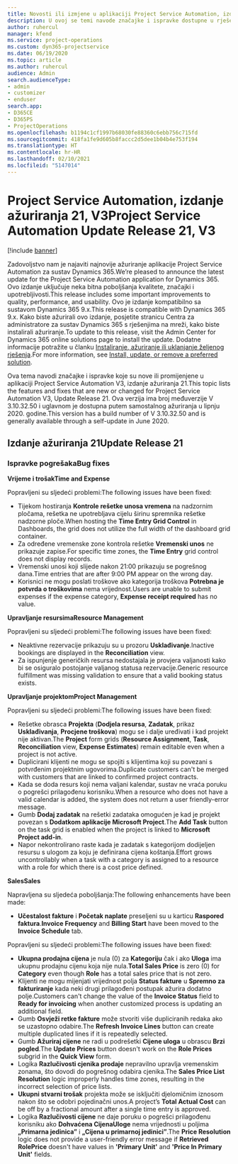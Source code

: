 ```yaml
---
title: Novosti ili izmjene u aplikaciji Project Service Automation, izdanje ažuriranja 21, V3
description: U ovoj se temi navode značajke i ispravke dostupne u rješenju Project Service Automation, izdanje ažuriranja 21, V3.
author: ruhercul
manager: kfend
ms.service: project-operations
ms.custom: dyn365-projectservice
ms.date: 06/19/2020
ms.topic: article
ms.author: ruhercul
audience: Admin
search.audienceType:
- admin
- customizer
- enduser
search.app:
- D365CE
- D365PS
- ProjectOperations
ms.openlocfilehash: b1194c1cf1997b68030fe88360c6ebb756c715fd
ms.sourcegitcommit: 418fa1fe9d605b8faccc2d5dee1b04b4e753f194
ms.translationtype: HT
ms.contentlocale: hr-HR
ms.lasthandoff: 02/10/2021
ms.locfileid: "5147014"
---
```

# <a name="project-service-automation-update-release-21-v3"></a><span data-ttu-id="6cebf-103">Project Service Automation, izdanje ažuriranja 21, V3</span><span class="sxs-lookup"><span data-stu-id="6cebf-103">Project Service Automation Update Release 21, V3</span></span>

[!include [banner](../includes/psa-now-project-operations.md)]

<span data-ttu-id="6cebf-104">Zadovoljstvo nam je najaviti najnovije ažuriranje aplikacije Project Service Automation za sustav Dynamics 365.</span><span class="sxs-lookup"><span data-stu-id="6cebf-104">We’re pleased to announce the latest update for the Project Service Automation application for Dynamics 365.</span></span> <span data-ttu-id="6cebf-105">Ovo izdanje uključuje neka bitna poboljšanja kvalitete, značajki i upotrebljivosti.</span><span class="sxs-lookup"><span data-stu-id="6cebf-105">This release includes some important improvements to quality, performance, and usability.</span></span> <span data-ttu-id="6cebf-106">Ovo je izdanje kompatibilno sa sustavom Dynamics 365 9.x.</span><span class="sxs-lookup"><span data-stu-id="6cebf-106">This release is compatible with Dynamics 365 9.x.</span></span> <span data-ttu-id="6cebf-107">Kako biste ažurirali ovo izdanje, posjetite stranicu Centra za administratore za sustav Dynamics 365 s rješenjima na mreži, kako biste instalirali ažuriranje.</span><span class="sxs-lookup"><span data-stu-id="6cebf-107">To update to this release, visit the Admin Center for Dynamics 365 online solutions page to install the update.</span></span> <span data-ttu-id="6cebf-108">Dodatne informacije potražite u članku [Instaliranje, ažuriranje ili uklanjanje željenog rješenja](https://docs.microsoft.com/power-platform/admin/install-remove-preferred-solution).</span><span class="sxs-lookup"><span data-stu-id="6cebf-108">For more information, see [Install, update, or remove a preferred solution](https://docs.microsoft.com/power-platform/admin/install-remove-preferred-solution).</span></span>

<span data-ttu-id="6cebf-109">Ova tema navodi značajke i ispravke koje su nove ili promijenjene u aplikaciji Project Service Automation V3, izdanje ažuriranja 21.</span><span class="sxs-lookup"><span data-stu-id="6cebf-109">This topic lists the features and fixes that are new or changed for Project Service Automation V3, Update Release 21.</span></span> <span data-ttu-id="6cebf-110">Ova verzija ima broj međuverzije V 3.10.32.50 i uglavnom je dostupna putem samostalnog ažuriranja u lipnju 2020. godine.</span><span class="sxs-lookup"><span data-stu-id="6cebf-110">This version has a build number of V 3.10.32.50 and is generally available through a self-update in June 2020.</span></span>

## <a name="update-release-21"></a><span data-ttu-id="6cebf-111">Izdanje ažuriranja 21</span><span class="sxs-lookup"><span data-stu-id="6cebf-111">Update Release 21</span></span>

### <a name="bug-fixes"></a><span data-ttu-id="6cebf-112">Ispravke pogrešaka</span><span class="sxs-lookup"><span data-stu-id="6cebf-112">Bug fixes</span></span>

<span data-ttu-id="6cebf-113">**Vrijeme i trošak**</span><span class="sxs-lookup"><span data-stu-id="6cebf-113">**Time and Expense**</span></span>

<span data-ttu-id="6cebf-114">Popravljeni su sljedeći problemi:</span><span class="sxs-lookup"><span data-stu-id="6cebf-114">The following issues have been fixed:</span></span>

- <span data-ttu-id="6cebf-115">Tijekom hostiranja **Kontrole rešetke unosa vremena** na nadzornim pločama, rešetka ne upotrebljava cijelu širinu spremnika rešetke nadzorne ploče.</span><span class="sxs-lookup"><span data-stu-id="6cebf-115">When hosting the **Time Entry Grid Control** in Dashboards, the grid does not utilize the full width of the dashboard grid container.</span></span>
- <span data-ttu-id="6cebf-116">Za određene vremenske zone kontrola rešetke **Vremenski unos** ne prikazuje zapise.</span><span class="sxs-lookup"><span data-stu-id="6cebf-116">For specific time zones, the **Time Entry** grid control does not display records.</span></span>
- <span data-ttu-id="6cebf-117">Vremenski unosi koji slijede nakon 21:00 prikazuju se pogrešnog dana.</span><span class="sxs-lookup"><span data-stu-id="6cebf-117">Time entries that are after 9:00 PM appear on the wrong day.</span></span>
- <span data-ttu-id="6cebf-118">Korisnici ne mogu poslati troškove ako kategorija troškova **Potrebna je potvrda o troškovima** nema vrijednost.</span><span class="sxs-lookup"><span data-stu-id="6cebf-118">Users are unable to submit expenses if the expense category, **Expense receipt required** has no value.</span></span>

<span data-ttu-id="6cebf-119">**Upravljanje resursima**</span><span class="sxs-lookup"><span data-stu-id="6cebf-119">**Resource Management**</span></span>

<span data-ttu-id="6cebf-120">Popravljeni su sljedeći problemi:</span><span class="sxs-lookup"><span data-stu-id="6cebf-120">The following issues have been fixed:</span></span>

- <span data-ttu-id="6cebf-121">Neaktivne rezervacije prikazuju su u prozoru **Usklađivanje**.</span><span class="sxs-lookup"><span data-stu-id="6cebf-121">Inactive bookings are displayed in the **Reconciliation** view.</span></span>
- <span data-ttu-id="6cebf-122">Za ispunjenje generičkih resursa nedostajala je provjera valjanosti kako bi se osiguralo postojanje valjanog statusa rezervacije.</span><span class="sxs-lookup"><span data-stu-id="6cebf-122">Generic resource fulfillment was missing validation to ensure that a valid booking status exists.</span></span>

<span data-ttu-id="6cebf-123">**Upravljanje projektom**</span><span class="sxs-lookup"><span data-stu-id="6cebf-123">**Project Management**</span></span>

<span data-ttu-id="6cebf-124">Popravljeni su sljedeći problemi:</span><span class="sxs-lookup"><span data-stu-id="6cebf-124">The following issues have been fixed:</span></span>

- <span data-ttu-id="6cebf-125">Rešetke obrasca **Projekta** (**Dodjela resursa**, **Zadatak**, prikaz **Usklađivanja**, **Procjene troškova**) mogu se i dalje uređivati i kad projekt nije aktivan.</span><span class="sxs-lookup"><span data-stu-id="6cebf-125">The **Project** form grids (**Resource Assignment**, **Task**, **Reconciliation** view, **Expense Estimates**) remain editable even when a project is not active.</span></span>
- <span data-ttu-id="6cebf-126">Duplicirani klijenti ne mogu se spojiti s klijentima koji su povezani s potvrđenim projektnim ugovorima.</span><span class="sxs-lookup"><span data-stu-id="6cebf-126">Duplicate customers can't be merged with customers that are linked to confirmed project contracts.</span></span>
- <span data-ttu-id="6cebf-127">Kada se doda resurs koji nema valjani kalendar, sustav ne vraća poruku o pogrešci prilagođenu korisniku.</span><span class="sxs-lookup"><span data-stu-id="6cebf-127">When a resource who does not have a valid calendar is added, the system does not return a user friendly-error message.</span></span>
- <span data-ttu-id="6cebf-128">Gumb **Dodaj zadatak** na rešetki zadataka omogućen je kad je projekt povezan s **Dodatkom aplikacije Microsoft Project**.</span><span class="sxs-lookup"><span data-stu-id="6cebf-128">The **Add Task** button on the task grid is enabled when the project is linked to **Microsoft Project add-in**.</span></span>
- <span data-ttu-id="6cebf-129">Napor nekontrolirano raste kada je zadatak s kategorijom dodijeljen resursu s ulogom za koju je definirana cijena koštanja.</span><span class="sxs-lookup"><span data-stu-id="6cebf-129">Effort grows uncontrollably when a task with a category is assigned to a resource with a role for which there is a cost price defined.</span></span>

<span data-ttu-id="6cebf-130">**Sales**</span><span class="sxs-lookup"><span data-stu-id="6cebf-130">**Sales**</span></span>

<span data-ttu-id="6cebf-131">Napravljena su sljedeća poboljšanja:</span><span class="sxs-lookup"><span data-stu-id="6cebf-131">The following enhancements have been made:</span></span>

- <span data-ttu-id="6cebf-132">**Učestalost fakture** i **Početak naplate** preseljeni su u karticu **Raspored faktura**.</span><span class="sxs-lookup"><span data-stu-id="6cebf-132">**Invoice Frequency** and **Billing Start** have been moved to the **Invoice Schedule** tab.</span></span>

<span data-ttu-id="6cebf-133">Popravljeni su sljedeći problemi:</span><span class="sxs-lookup"><span data-stu-id="6cebf-133">The following issues have been fixed:</span></span>

- <span data-ttu-id="6cebf-134">**Ukupna prodajna cijena** je nula (0) za **Kategoriju** čak i ako **Uloga** ima ukupnu prodajnu cijenu koja nije nula.</span><span class="sxs-lookup"><span data-stu-id="6cebf-134">**Total Sales Price** is zero (0) for **Category** even though **Role** has a total sales price that is not zero.</span></span>
- <span data-ttu-id="6cebf-135">Klijenti ne mogu mijenjati vrijednost polja **Status fakture** u **Spremno za fakturiranje** kada neki drugi prilagođeni postupak ažurira dodatno polje.</span><span class="sxs-lookup"><span data-stu-id="6cebf-135">Customers can't change the value of the **Invoice Status** field to **Ready for invoicing** when another customized process is updating an additional field.</span></span>
- <span data-ttu-id="6cebf-136">Gumb **Osvježi retke fakture** može stvoriti više dupliciranih redaka ako se uzastopno odabire.</span><span class="sxs-lookup"><span data-stu-id="6cebf-136">The **Refresh Invoice Lines** button can create multiple duplicated lines if it is repeatedly selected.</span></span>
- <span data-ttu-id="6cebf-137">Gumb **Ažuriraj cijene** ne radi u podrešetki **Cijene uloga** u obrascu **Brzi pogled**.</span><span class="sxs-lookup"><span data-stu-id="6cebf-137">The **Update Prices** button doesn't work on the **Role Prices** subgrid in the **Quick View** form.</span></span>
- <span data-ttu-id="6cebf-138">Logika **Razlučivosti cjenika prodaje** nepravilno upravlja vremenskim zonama, što dovodi do pogrešnog odabira cjenika.</span><span class="sxs-lookup"><span data-stu-id="6cebf-138">The **Sales Price List Resolution** logic improperly handles time zones, resulting in the incorrect selection of price lists.</span></span>
- <span data-ttu-id="6cebf-139">**Ukupni stvarni trošak** projekta može se isključiti djelomičnim iznosom nakon što se odobri pojedinačni unos.</span><span class="sxs-lookup"><span data-stu-id="6cebf-139">A project’s **Total Actual Cost** can be off by a fractional amount after a single time entry is approved.</span></span>
- <span data-ttu-id="6cebf-140">Logika **Razlučivosti cijene** ne daje poruku o pogrešci prilagođenu korisniku ako **Dohvaćena CijenaUloge** nema vrijednosti u poljima **„Primarna jedinica”** i **„Cijena u primarnoj jedinici”**.</span><span class="sxs-lookup"><span data-stu-id="6cebf-140">The **Price Resolution** logic does not provide a user-friendly error message if **Retrieved RolePrice** doesn't have values in **'Primary Unit'** and **'Price In Primary Unit'** fields.</span></span>
